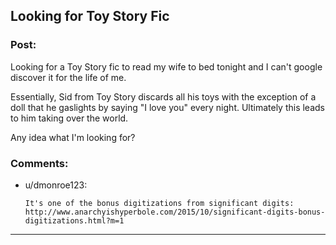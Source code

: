 ## Looking for Toy Story Fic

### Post:

Looking for a Toy Story fic to read my wife to bed tonight and I can't google discover it for the life of me.

Essentially, Sid from Toy Story discards all his toys with the exception of a doll that he gaslights by saying "I love you" every night. Ultimately this leads to him taking over the world.

Any idea what I'm looking for?

### Comments:

- u/dmonroe123:
  ```
  It's one of the bonus digitizations from significant digits: 
  http://www.anarchyishyperbole.com/2015/10/significant-digits-bonus-digitizations.html?m=1
  ```

---

